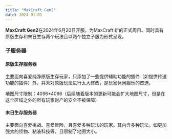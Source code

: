 ```yaml
---
title: "MaxCraft Gen2"
date: 2024-01-01
---
```


**MaxCraft Gen2**在2024年6月20日开服，为MaxCraft 新的正式周目。同时具有原版生存和末日生存两个玩法且以两个独立子服为形式呈现。  

### 子服务器

#### 原版生存服务器

主要面向喜爱纯净原版生存玩家，只添加了一些提供辅助功能的插件（如提供传送功能的插件）外，并未对原版玩法进行太大修改，是玩家休闲娱乐的首选。

地图尺寸限制：4096*4096（后续随着版本的更新可能会扩大地图尺寸，但是在这个区域之外的所有玩家财产的安全不被保障）

#### 末日生存服务器

主要面向喜爱挑战、喜爱冒险，且喜爱多种玩法的玩家。其内含多种玩法，如更加强大的怪物、粘液科技等，且限制了地图大小。
